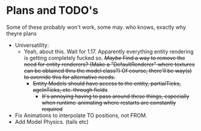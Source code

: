 Plans and TODO's
================
Some of these probably won't work, some may. who knows, exactly why theyre plans

- Universatility:
    - Yeah, about this. Wait for 1.17. Apparently everything entity rendering is getting completely fucked so. ~~*Maybe* Find a way to remove the need for entity renderers?
      (Make a "DefaultRenderer" where textures can be obtained thru the model class?) Of course, there'll be way(s) to
      override this for alternative needs.~~
      - ~~Entity Models should have access to the entity, partialTicks, ageInTicks, etc. through fields~~
          - ~~It's annoying having to pass around these things, especially when runtime-animating where restarts are constantly required~~
- Fix Animations to interpolate TO positions, not FROM.
- Add Model Physics. (tails etc)